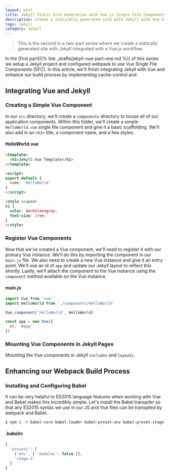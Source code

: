 ```yaml
---
layout: post
title: Jekyll Static Site Generation with Vue.js Single File Components - Part Two
description: Create a statically generated site with Jekyll with Vue Single File Components and webpack optimizations.
tags: Jekyll
category: Jekyll
---
```


> This is the second in a two-part series where we create a statically generated site with Jekyll integrated with a Vue.js workflow.

In the [first part]({% link _drafts/jekyll-vue-part-one.md %}) of this series we setup a Jekyll project and configured webpack to use Vue Single File Components (SFC). In this article, we'll finish integrating Jekyll with Vue and enhance our build process by implementing cache-control and 

## Integrating Vue and Jekyll

### Creating a Simple Vue Component

In our `src` directory, we'll create a `components` directory to house all of our application components. Within this folder, we'll create a simple `HelloWorld.vue` single file component and give it a basic scaffolding. We'll also add in an `<h1>` title, a component name, and a few styles:

#### HelloWorld.vue

```html
<template>
  <h1>Jekyll-Vue Template</h1>
</template>

<script>
export default {
  name: 'HelloWorld'
}
</script>

<style scoped>
h1 {
  color: darkslategrey;
  font-size: 2rem;
}
</style>
```

### Register Vue Components

Now that we've created a Vue component, we'll need to register it with our primary Vue instance. We'll do this by importing the component in our `main.js` file. We also need to create a new Vue instance and give it an entry point. We'll use an id of `app` and update our Jekyll layout to reflect this shortly. Lastly, we'll attach the component to the Vue instance using the `component` method available on the Vue instance.

#### main.js

```js
import Vue from 'vue'
import HelloWorld from './components/HelloWorld'

Vue.component('helloWorld', HelloWorld)

const app = new Vue({
  el: '#app'
})
```

### Mounting Vue Components in Jekyll Pages

Mounting the Vue components in Jekyll `includes` and `layouts`.

## Enhancing our Webpack Build Process

### Installing and Configuring Babel

It can be very helpful to ES2015 language features when working with Vue and Babel makes this incredibly simple. Let's install the Babel transpiler so that any ES2015 syntax we use in our JS and Vue files can be transpiled by webpack and Babel.

```bash
$ npm i -D babel-core babel-loader babel-preset-env babel-preset-stage-3
```

#### .babelrc

```js
{
  'presets': [
    ['env', { 'modules': false }],
    'stage-3'
  ]
}
```